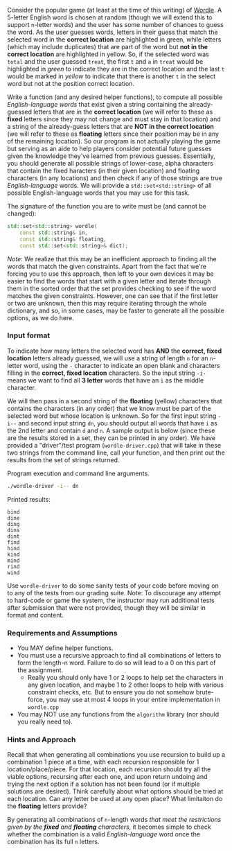 
Consider the popular game (at least at the time of this writing) of [Wordle](https://www.nytimes.com/games/wordle/index.html).  A 5-letter English word is chosen at random (though we will extend this to support `n`-letter words) and the user has some number of chances to guess the word.  As the user guesses words, letters in their guess that match the selected word in the **correct location** are highlighted in green, while letters (which may include duplicates) that are part of the word but **not in the correct location** are highlighted in yellow.  So, if the selected word was `total` and the user guessed `treat`, the first `t` and `a` in `treat` would be highlighted in *green* to indicate they are in the correct location and the last `t` would be marked in *yellow* to indicate that there is another `t` in the select word but not at the position correct location.

Write a function (and any desired helper functions), to compute all possible *English-language words* that exist given a string containing the already-guessed letters that are in the **correct location** (we will refer to these as **fixed** letters since they may not change and must stay in that location) and a string of the already-guess letters that are **NOT in the correct location** (we will refer to these as **floating** letters since their position may be in any of the remaining location).  So our program is not actually playing the game but serving as an aide to help players consider potential future guesses given the knowledge they've learned from previous guesses. Essentially, you should generate all possible strings of lower-case, alpha characters that contain the fixed haracters (in their given location) and floating characters (in any locations) and then check if any of those strings are true *English-language* words.  We will provide a `std::set<std::string>` of all possible English-language words that you may use for this task.

The signature of the function you are to write must be (and cannot be changed):

```c++
std::set<std::string> wordle(
    const std::string& in,
    const std::string& floating,
    const std::set<std::string>& dict);
```

*Note*: We realize that this may be an inefficient approach to finding all the words that match the given constraints. Apart from the fact that we're forcing you to use this approach, then left to your own devices it may be easier to find the words that start with a given letter and iterate through them in the sorted order that the set provides checking to see if the word matches the given constraints.  However, one can see that if the first letter or two are unknown, then this may require iterating through the whole dictionary, and so, in some cases, may be faster to generate all the possible options, as we do here.

### Input format

To indicate how many letters the selected word has **AND** the **correct, fixed location** letters already guessed, we will use a string of length `n` for an `n`-letter word, using the `-` character to indicate an open blank and characters filling in the **correct, fixed location** characters.  So the input string `-i-` means we want to find all **3 letter** words that have an `i` as the middle character.

We will then pass in a second string of the **floating** (yellow) characters that contains the characters (in any order) that we know must be part of the selected word but whose location is unknown.  So for the first input string `-i--` and second input string `dn`, you should output all words that have `i` as the 2nd letter and contain `d` and `n`.  A sample output is below (since these are the results stored in a set, they can be printed in any order).  We have provided a "driver"/test program (`wordle-driver.cpp`) that will take in these two strings from the command line, call your function, and then print out the results from the set of strings returned.

Program execution and command line arguments.

```bash
./wordle-driver -i-- dn
```

Printed results:

```
bind
dine
ding
dins
dint
find
hind
kind
mind
rind
wind
```

Use `wordle-driver` to do some sanity tests of your code before moving on to any of the tests from our grading suite.  Note:  To discourage any attempt to hard-code or game the system, the instructor may run additional tests after submission that were not provided, though they will be similar in format and content.  

### Requirements and Assumptions

 - You MAY define helper functions.
 - You must use a recursive approach to find all combinations of letters to form the length-n word.  Failure to do so will lead to a 0 on this part of the assignment.  
    - Really you should only have 1 or 2 loops to help set the characters in any given location, and maybe 1 to 2 other loops to help with various constraint checks, etc.  But to ensure you do not somehow brute-force, you may use at most 4 loops in your entire implementation in `wordle.cpp`
 - You may NOT use any functions from the `algorithm` library (nor should you really need to).

### Hints and Approach

Recall that when generating all combinations you use recursion to build up a combination 1 piece at a time, with each recursion responsible for 1 location/place/piece.  For that location, each recursion should try all the viable options, recursing after each one, and upon return undoing and trying the next option if a solution has not been found (or if multiple solutions are desired).  Think carefully about what options should be tried at each location.  Can any letter be used at any open place?  What limitaiton do the **floating** letters provide?

By generating all combinations of `n`-length words *that meet the restrictions given by the **fixed** and **floating** characters*, it becomes simple to check whether the combination is a valid *English-language* word once the combination has its full `n` letters.

